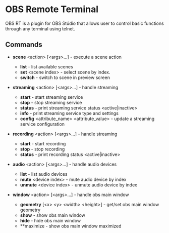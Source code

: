 # OBS Remote Terminal

OBS RT is a plugin for OBS Stúdio that allows user to control basic functions through any terminal using telnet.

## Commands

 - **scene** &lt;action&gt; [&lt;args&gt;...] - execute a scene action

    - **list** - list available scenes
    - **set** &lt;scene index&gt; - select scene by index.
    - **switch** - switch to scene in preview screen

 - **streaming** &lt;action&gt; [&lt;args&gt;...] - handle streaming

     - **start** - start streaming service
     - **stop** - stop streaming service
     - **status** - print streaming service status &lt;active|inactive&gt;
     - **info** - print streaming service type and settings
     - **config** &lt;attribute_name&gt; &lt;attribute_value&gt; - update a streaming service configuration

 - **recording** &lt;action&gt; [&lt;args&gt;...] - handle streaming

     - **start** - start recording
     - **stop** - stop recording
     - **status** - print recording status &lt;active|inactive&gt;

 - **audio** &lt;action&gt; [&lt;args&gt;...] - handle audio devices

     - **list** - list audio devices
     - **mute** &lt;device index&gt; - mute audio device by index
     - **unmute** &lt;device index&gt; - unmute audio device by index

 - **window** &lt;action&gt; [&lt;args&gt;...] - handle obs main window

     - **geometry** [&lt;x&gt; &lt;y&gt; &lt;width&gt; &lt;height&gt;] - get/set obs main window geometry
     - **show** - show obs main window
     - **hide** - hide obs main window
     - **maximize - show obs main window maximized
